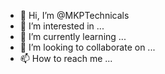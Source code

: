 - 👋 Hi, I’m @MKPTechnicals
- 👀 I’m interested in ...
- 🌱 I’m currently learning ...
- 💞️ I’m looking to collaborate on ...
- 📫 How to reach me ...

<!---
MKPTechnicals/MKPTechnicals is a ✨ special ✨ repository because its `README.md` (this file) appears on your GitHub profile.
You can click the Preview link to take a look at your changes.
--->
